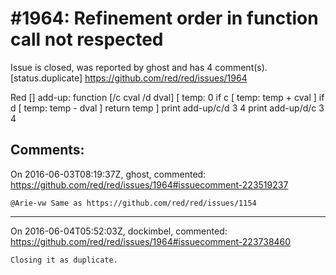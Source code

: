 
#1964: Refinement order in function call not respected
================================================================================
Issue is closed, was reported by ghost and has 4 comment(s).
[status.duplicate]
<https://github.com/red/red/issues/1964>

Red []
add-up: function [/c cval /d dval] [
    temp: 0
    if c [
        temp: temp + cval
    ]
    if d [
        temp: temp - dval
    ]
    return temp
]
print add-up/c/d 3 4
print add-up/d/c 3 4



Comments:
--------------------------------------------------------------------------------

On 2016-06-03T08:19:37Z, ghost, commented:
<https://github.com/red/red/issues/1964#issuecomment-223519237>

    @Arie-vw Same as https://github.com/red/red/issues/1154

--------------------------------------------------------------------------------

On 2016-06-04T05:52:03Z, dockimbel, commented:
<https://github.com/red/red/issues/1964#issuecomment-223738460>

    Closing it as duplicate.

